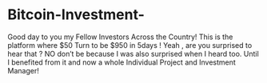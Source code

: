 # Bitcoin-Investment-
Good day to you my Fellow Investors Across the Country! This is the platform where $50 Turn to be $950 in 5days ! Yeah , are you surprised to hear that ? NO don’t be because I was also surprised when I heard too. Until I benefited from it and now a whole Individual Project and Investment Manager!
